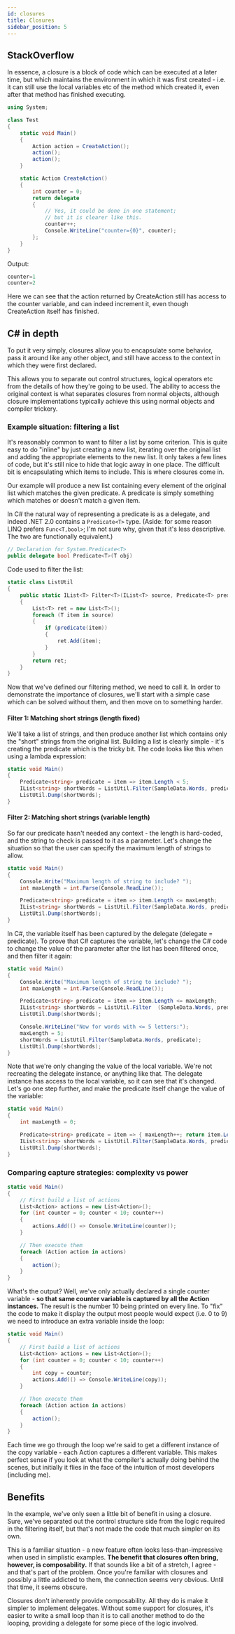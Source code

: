 ```yaml
---
id: closures
title: Closures
sidebar_position: 5
---
```


## StackOverflow

In essence, a closure is a block of code which can be executed at a later time, but which maintains the environment in which it was first created - i.e. it can still use the local variables etc of the method which created it, even after that method has finished executing.

```cs
using System;

class Test
{
    static void Main()
    {
        Action action = CreateAction();
        action();
        action();
    }

    static Action CreateAction()
    {
        int counter = 0;
        return delegate
        {
            // Yes, it could be done in one statement;
            // but it is clearer like this.
            counter++;
            Console.WriteLine("counter={0}", counter);
        };
    }
}
```

Output:

```cs
counter=1
counter=2
```

Here we can see that the action returned by CreateAction still has access to the counter variable, and can indeed increment it, even though CreateAction itself has finished.

## C# in depth

To put it very simply, closures allow you to encapsulate some behavior, pass it around like any other object, and still have access to the context in which they were first declared.

This allows you to separate out control structures, logical operators etc from the details of how they're going to be used. The ability to access the original context is what separates closures from normal objects, although closure implementations typically achieve this using normal objects and compiler trickery.

### Example situation: filtering a list

It's reasonably common to want to filter a list by some criterion. This is quite easy to do "inline" by just creating a new list, iterating over the original list and adding the appropriate elements to the new list. It only takes a few lines of code, but it's still nice to hide that logic away in one place. The difficult bit is encapsulating which items to include. This is where closures come in.

Our example will produce a new list containing every element of the original list which matches the given predicate. A predicate is simply something which matches or doesn't match a given item.

In C# the natural way of representing a predicate is as a delegate, and indeed .NET 2.0 contains a `Predicate<T>` type. (Aside: for some reason LINQ prefers `Func<T,bool>`; I'm not sure why, given that it's less descriptive. The two are functionally equivalent.)

```cs
// Declaration for System.Predicate<T>
public delegate bool Predicate<T>(T obj)
```

Code used to filter the list:

```cs title="ListUtil.cs"
static class ListUtil
{
    public static IList<T> Filter<T>(IList<T> source, Predicate<T> predicate)
    {
        List<T> ret = new List<T>();
        foreach (T item in source)
        {
            if (predicate(item))
            {
                ret.Add(item);
            }
        }
        return ret;
    }
}
```

Now that we've defined our filtering method, we need to call it. In order to demonstrate the importance of closures, we'll start with a simple case which can be solved without them, and then move on to something harder.

#### Filter 1: Matching short strings (length fixed)

We'll take a list of strings, and then produce another list which contains only the "short" strings from the original list. Building a list is clearly simple - it's creating the predicate which is the tricky bit. The code looks like this when using a lambda expression:

```cs
static void Main()
{
    Predicate<string> predicate = item => item.Length < 5;
    IList<string> shortWords = ListUtil.Filter(SampleData.Words, predicate);
    ListUtil.Dump(shortWords);
}
```

#### Filter 2: Matching short strings (variable length)

So far our predicate hasn't needed any context - the length is hard-coded, and the string to check is passed to it as a parameter. Let's change the situation so that the user can specify the maximum length of strings to allow.

```cs title="Example2c.cs (C# 3)"
static void Main()
{
    Console.Write("Maximum length of string to include? ");
    int maxLength = int.Parse(Console.ReadLine());

    Predicate<string> predicate = item => item.Length <= maxLength;
    IList<string> shortWords = ListUtil.Filter(SampleData.Words, predicate);
    ListUtil.Dump(shortWords);
}
```

In C#, the variable itself has been captured by the delegate (delegate = predicate). To prove that C# captures the variable, let's change the C# code to change the value of the parameter after the list has been filtered once, and then filter it again:

```cs title="Example2d.cs"
static void Main()
{
    Console.Write("Maximum length of string to include? ");
    int maxLength = int.Parse(Console.ReadLine());

    Predicate<string> predicate = item => item.Length <= maxLength;
    IList<string> shortWords = ListUtil.Filter  (SampleData.Words, predicate);
    ListUtil.Dump(shortWords);

    Console.WriteLine("Now for words with <= 5 letters:");
    maxLength = 5;
    shortWords = ListUtil.Filter(SampleData.Words, predicate);
    ListUtil.Dump(shortWords);
}
```

Note that we're only changing the value of the local variable. We're not recreating the delegate instance, or anything like that. The delegate instance has access to the local variable, so it can see that it's changed. Let's go one step further, and make the predicate itself change the value of the variable:

```cs title="Example2e.cs"
static void Main()
{
    int maxLength = 0;

    Predicate<string> predicate = item => { maxLength++; return item.Length <= maxLength; };
    IList<string> shortWords = ListUtil.Filter(SampleData.Words, predicate);
    ListUtil.Dump(shortWords);
}
```

### Comparing capture strategies: complexity vs power

```cs title="Example3a.cs"
static void Main()
{
    // First build a list of actions
    List<Action> actions = new List<Action>();
    for (int counter = 0; counter < 10; counter++)
    {
        actions.Add(() => Console.WriteLine(counter));
    }

    // Then execute them
    foreach (Action action in actions)
    {
        action();
    }
}
```

What's the output? Well, we've only actually declared a single counter variable - **so that same counter variable is captured by all the Action instances.** The result is the number 10 being printed on every line. To "fix" the code to make it display the output most people would expect (i.e. 0 to 9) we need to introduce an extra variable inside the loop:

```cs title="Example3b.cs"
static void Main()
{
    // First build a list of actions
    List<Action> actions = new List<Action>();
    for (int counter = 0; counter < 10; counter++)
    {
        int copy = counter;
        actions.Add(() => Console.WriteLine(copy));
    }

    // Then execute them
    foreach (Action action in actions)
    {
        action();
    }
}
```

Each time we go through the loop we're said to get a different instance of the copy variable - each Action captures a different variable. This makes perfect sense if you look at what the compiler's actually doing behind the scenes, but initially it flies in the face of the intuition of most developers (including me).

## Benefits

In the example, we've only seen a little bit of benefit in using a closure. Sure, we've separated out the control structure side from the logic required in the filtering itself, but that's not made the code that much simpler on its own.

This is a familiar situation - a new feature often looks less-than-impressive when used in simplistic examples. **The benefit that closures often bring, however, is composability.** If that sounds like a bit of a stretch, I agree - and that's part of the problem. Once you're familiar with closures and possibly a little addicted to them, the connection seems very obvious. Until that time, it seems obscure.

Closures don't inherently provide composability. All they do is make it simpler to implement delegates. Without some support for closures, it's easier to write a small loop than it is to call another method to do the looping, providing a delegate for some piece of the logic involved.
